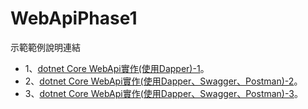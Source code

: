 # WebApiPhase1

示範範例說明連結
* 1、[dotnet Core WebApi實作(使用Dapper)-1](https://sunnyday0932.github.io/2020/dotnet-core-webapi%E5%AF%A6%E4%BD%9C%E4%BD%BF%E7%94%A8dapper-1/)。
* 2、[dotnet Core WebApi實作(使用Dapper、Swagger、Postman)-2](https://sunnyday0932.github.io/2020/dotnet-core-webapi%E5%AF%A6%E4%BD%9C%E4%BD%BF%E7%94%A8dapperswaggerpostman-2/)。
* 3、[dotnet Core WebApi實作(使用Dapper、Swagger、Postman)-3](https://sunnyday0932.github.io/2020/dotnet-core-webapi%E5%AF%A6%E4%BD%9C%E4%BD%BF%E7%94%A8dapperswaggerpostman-3/)。
